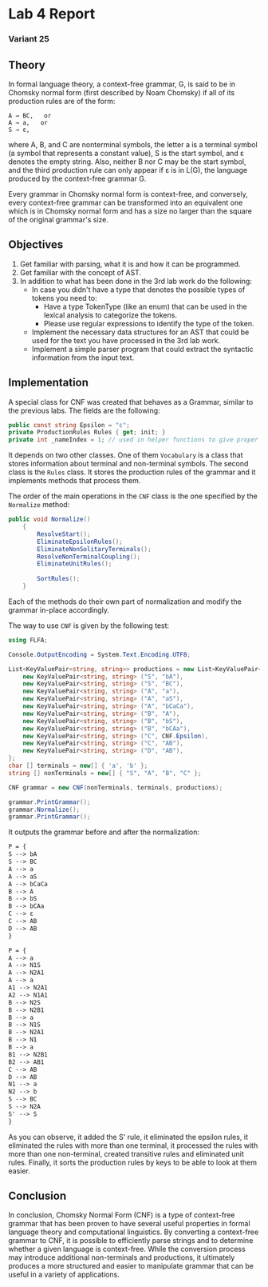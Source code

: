# Lab 4 Report
### Variant 25

## Theory
In formal language theory, a context-free grammar, G, is said to be in Chomsky normal form (first described by Noam Chomsky) if all of its production rules are of the form:

    A → BC,   or
    A → a,   or
    S → ε,

where A, B, and C are nonterminal symbols, the letter a is a terminal symbol (a symbol that represents a constant value), S is the start symbol, and ε denotes the empty string. Also, neither B nor C may be the start symbol, and the third production rule can only appear if ε is in L(G), the language produced by the context-free grammar G.

Every grammar in Chomsky normal form is context-free, and conversely, every context-free grammar can be transformed into an equivalent one which is in Chomsky normal form and has a size no larger than the square of the original grammar's size.

## Objectives
1. Get familiar with parsing, what it is and how it can be programmed.
2. Get familiar with the concept of AST.
3. In addition to what has been done in the 3rd lab work do the following:
    - In case you didn't have a type that denotes the possible types of tokens you need to:
      -   Have a type TokenType (like an enum) that can be used in the lexical analysis to categorize the tokens.
        - Please use regular expressions to identify the type of the token.
    - Implement the necessary data structures for an AST that could be used for the text you have processed in the 3rd lab work.
    - Implement a simple parser program that could extract the syntactic information from the input text.

## Implementation
A special class for CNF was created that behaves as a Grammar, similar to the previous labs. The fields are the following:
```c#
public const string Epsilon = "ε";
private ProductionRules Rules { get; init; }
private int _nameIndex = 1; // used in helper functions to give proper naming to keys
```
It depends on two other classes. One of them `Vocabulary` is a class that stores information about terminal and non-terminal symbols.
The second class is the `Rules` class. It stores the production rules of the grammar and it implements methods that process them.

The order of the main operations in the `CNF` class is the one specified by the `Normalize` method:
```c#
public void Normalize()
    {
        ResolveStart();
        EliminateEpsilonRules();
        EliminateNonSolitaryTerminals();
        ResolveNonTerminalCoupling();
        EliminateUnitRules();
        
        SortRules();
    }
```
Each of the methods do their own part of normalization and modify the grammar in-place accordingly.

The way to use `CNF` is given by the following test:
```c#
using FLFA;

Console.OutputEncoding = System.Text.Encoding.UTF8;

List<KeyValuePair<string, string>> productions = new List<KeyValuePair<string, string>> {
    new KeyValuePair<string, string> ("S", "bA"),
    new KeyValuePair<string, string> ("S", "BC"),
    new KeyValuePair<string, string> ("A", "a"),
    new KeyValuePair<string, string> ("A", "aS"),
    new KeyValuePair<string, string> ("A", "bCaCa"),
    new KeyValuePair<string, string> ("B", "A"),
    new KeyValuePair<string, string> ("B", "bS"),
    new KeyValuePair<string, string> ("B", "bCAa"),
    new KeyValuePair<string, string> ("C", CNF.Epsilon),
    new KeyValuePair<string, string> ("C", "AB"),
    new KeyValuePair<string, string> ("D", "AB"),
};
char [] terminals = new[] { 'a', 'b' };
string [] nonTerminals = new[] { "S", "A", "B", "C" };

CNF grammar = new CNF(nonTerminals, terminals, productions);

grammar.PrintGrammar();
grammar.Normalize();
grammar.PrintGrammar();
```
It outputs the grammar before and after the normalization:
```txt
P = {
S --> bA
S --> BC
A --> a
A --> aS
A --> bCaCa
B --> A
B --> bS
B --> bCAa
C --> ε
C --> AB
D --> AB
}

P = {
A --> a
A --> N1S
A --> N2A1
A --> a
A1 --> N2A1
A2 --> N1A1
B --> N2S
B --> N2B1
B --> a
B --> N1S
B --> N2A1
B --> N1
B --> a
B1 --> N2B1
B2 --> AB1
C --> AB
D --> AB
N1 --> a
N2 --> b
S --> BC
S --> N2A
S' --> S
}
```
As you can observe, it added the S' rule, it eliminated the epsilon rules, it eliminated the rules with more than one terminal,
it processed the rules with more than one non-terminal, created transitive rules and eliminated unit rules. Finally, it sorts the
production rules by keys to be able to look at them easier.

## Conclusion
In conclusion, Chomsky Normal Form (CNF) is a type of context-free grammar that has been proven to have several useful properties in
formal language theory and computational linguistics. By converting a context-free grammar to CNF, it is possible to efficiently
parse strings and to determine whether a given language is context-free. While the conversion process may introduce additional
non-terminals and productions, it ultimately produces a more structured and easier to manipulate grammar that can be useful in
a variety of applications.
